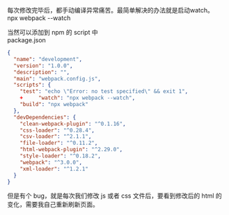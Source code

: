 每次修改完毕后，都手动编译异常痛苦。最简单解决的办法就是启动watch。<br />npx webpack --watch

当然可以添加到 npm 的 script 中<br />package.json
```json
{
  "name": "development",
  "version": "1.0.0",
  "description": "",
  "main": "webpack.config.js",
  "scripts": {
    "test": "echo \"Error: no test specified\" && exit 1",
    +     "watch": "npx webpack --watch",
    "build": "npx webpack"
  },
  "devDependencies": {
    "clean-webpack-plugin": "^0.1.16",
    "css-loader": "^0.28.4",
    "csv-loader": "^2.1.1",
    "file-loader": "^0.11.2",
    "html-webpack-plugin": "^2.29.0",
    "style-loader": "^0.18.2",
    "webpack": "^3.0.0",
    "xml-loader": "^1.2.1"
  }
}

```
但是有个 bug，就是每次我们修改 js 或者 css 文件后，要看到修改后的 html 的变化，需要我自己重新刷新页面。
